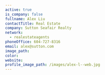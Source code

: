 ```yaml
---
active: true
is_company: false
fullname: Alex Liu
contactTitle: Real Estate
company: Sutton Seafair Realty
network:
  - realestateagents
phoneOffice: 604-727-8316
email: alex@sutton.com
image_path:
color:
website:
profile_image_path: /images/alex-l--web.jpg
---
```




